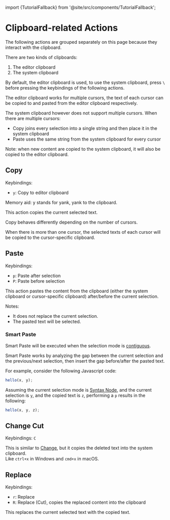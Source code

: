 import {TutorialFallback} from '@site/src/components/TutorialFallback';

# Clipboard-related Actions

The following actions are grouped separately on this page because they interact with the clipboard.

There are two kinds of clipboards:

1. The editor clipboard
2. The system clipboard

By default, the editor clipboard is used, to use the system clipboard, press
`\` before pressing the keybindings of the following actions.

The editor clipboard works for multiple cursors, the text of each cursor can be
copied to and pasted from the editor clipboard respectively.

The system clipboard however does not support multiple cursors.
When there are multiple cursors:

- Copy joins every selection into a single string and then place it in the system clipboard
- Paste uses the same string from the system clipboard for every cursor

Note: when new content are copied to the system clipboard, it will also be
copied to the editor clipboard.

## Copy

Keybindings:

- `y`: Copy to editor clipboard

Memory aid: y stands for yank, yank to the clipboard.

This action copies the current selected text.

Copy behaves differently depending on the number of cursors.

When there is more than one cursor, the selected texts of each cursor will be
copied to the cursor-specific clipboard.

## Paste

Keybindings:

- `p`: Paste after selection
- `P`: Paste before selection

This action pastes the content from the clipboard (either the system clipboard or
cursor-specific clipboard) after/before the current selection.

Notes:

- It does not replace the current selection.
- The pasted text will be selected.

### Smart Paste

Smart Paste will be executed when the selection mode is [contiguous](../selection-modes/index.md#contiguity).

Smart Paste works by analyzing the gap between the current selection and the
previous/next selection, then insert the gap before/after the pasted text.

For example, consider the following Javascript code:

```js
hello(x, y);
```

Assuming the current selection mode is [Syntax Node](../selection-modes/syntax-node-based.md#syntax-node), and the current selection is `y`, and the
copied text is `z`, performing a `p` results in the following:

```js
hello(x, y, z);
```

<TutorialFallback filename="paste"/>

## Change Cut

Keybindings: `C`

This is similar to [Change](./index.md#change), but it copies the deleted text into the system clipboard.  
Like `ctrl+x` in Windows and `cmd+x` in macOS.

## Replace

Keybindings:

- `r`: Replace
- `R`: Replace (Cut), copies the replaced content into the clipboard

This replaces the current selected text with the copied text.

<TutorialFallback filename="replace-cut"/>

